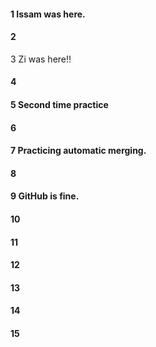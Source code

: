 #### 1 Issam was here.

#### 2

3 Zi was here!!
#### 4

#### 5 Second time practice
#### 6

#### 7 Practicing automatic merging. 
#### 8

#### 9 GitHub is fine.

#### 10

#### 11

#### 12

#### 13

#### 14

#### 15